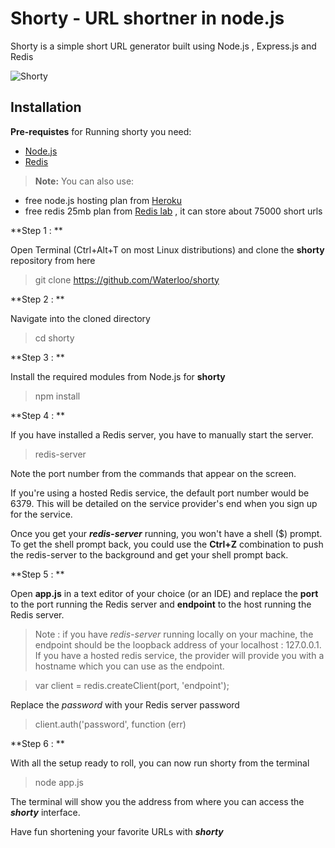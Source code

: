 Shorty - URL shortner in node.js
=========================================

Shorty is a simple short URL generator built using Node.js , Express.js and Redis

![Shorty](https://farm9.staticflickr.com/8742/16730466119_6f0b290769.jpg)

Installation
----------------------------

**Pre-requistes**
for Running shorty you need:
 - [Node.js](https://github.com/joyent/node/wiki/installation "Installing Node.js")
 - [Redis](http://redis.io/topics/quickstart "Installing Redis")
 
 > **Note:**
You can also use:
 - free node.js hosting plan from [Heroku](http://heroku.com/)
 - free redis 25mb plan from [Redis lab](http://redislabs.com") , it can store about 75000 short urls

**Step 1 : **

Open Terminal (Ctrl+Alt+T on most Linux distributions) and clone the **shorty** repository from here

> git clone https://github.com/Waterloo/shorty

**Step 2 : **

Navigate into the cloned directory

> cd shorty

**Step 3 : **

Install the required modules from Node.js for **shorty**

> npm install

**Step 4 : **

If you have installed a Redis server, you have to manually start the server.

> redis-server

Note the port number from the commands that appear on the screen.

If you're using a hosted Redis service, the default port number would be 6379. This will be detailed on the service provider's end when you sign up for the service.

Once you get your ***redis-server*** running, you won't have a shell ($) prompt. To get the shell prompt back, you could use the **Ctrl+Z** combination to push the redis-server to the background and get your shell prompt back.

**Step 5 : **

Open **app.js** in a text editor of your choice (or an IDE) and replace the **port** to the port running the Redis server and **endpoint** to the host running the Redis server.

> Note : if you have *redis-server* running locally on your machine, the endpoint should be the loopback address of your localhost : 127.0.0.1.
> If you have a hosted redis service, the provider will provide you with a hostname which you can use as the endpoint.

> var client = redis.createClient(port, 'endpoint');

Replace the *password* with your Redis server password
> client.auth('password', function (err)

**Step 6 : **

With all the setup ready to roll, you can now run shorty from the terminal

> node app.js

The terminal will show you the address from where you can access the ***shorty*** interface.

Have fun shortening your favorite URLs with ***shorty***
